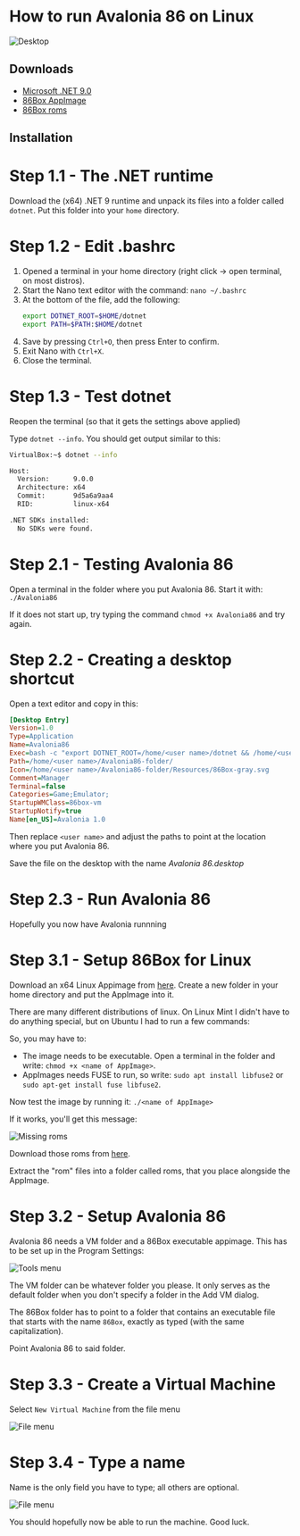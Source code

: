 # How to run Avalonia 86 on Linux

![Desktop](/images/Linux.png?raw=true)

## Downloads

- [Microsoft .NET 9.0](https://dotnet.microsoft.com/en-us/download/dotnet/9.0)
- [86Box AppImage](https://github.com/86Box/86Box/releases/)
- [86Box roms](https://github.com/86Box/roms/releases)

## Installation

# Step 1.1 - The .NET runtime

Download the (x64) .NET 9 runtime and unpack its files into a folder called `dotnet`. Put this folder into your `home` directory.

# Step 1.2 - Edit .bashrc

1.  Opened a terminal in your home directory (right click -> open terminal, on most distros).
2.  Start the Nano text editor with the command: `nano ~/.bashrc`
3.  At the bottom of the file, add the following:
    ```bash
    export DOTNET_ROOT=$HOME/dotnet
    export PATH=$PATH:$HOME/dotnet
    ```
4.  Save by pressing `Ctrl+O`, then press Enter to confirm.
5.  Exit Nano with `Ctrl+X`.
6.  Close the terminal.

# Step 1.3 - Test dotnet

Reopen the terminal (so that it gets the settings above applied)

Type `dotnet --info`. You should get output similar to this:

```bash
VirtualBox:~$ dotnet --info

Host:
  Version:      9.0.0
  Architecture: x64
  Commit:       9d5a6a9aa4
  RID:          linux-x64

.NET SDKs installed:
  No SDKs were found.
```

# Step 2.1 - Testing Avalonia 86

Open a terminal in the folder where you put Avalonia 86. Start it with: `./Avalonia86`

If it does not start up, try typing the command `chmod +x Avalonia86` and try again.

# Step 2.2 - Creating a desktop shortcut

Open a text editor and copy in this:

```ini
[Desktop Entry]
Version=1.0
Type=Application
Name=Avalonia86
Exec=bash -c "export DOTNET_ROOT=/home/<user name>/dotnet && /home/<user name>/Avalonia86-folder/Avalonia86"
Path=/home/<user name>/Avalonia86-folder/
Icon=/home/<user name>/Avalonia86-folder/Resources/86Box-gray.svg
Comment=Manager
Terminal=false
Categories=Game;Emulator;
StartupWMClass=86box-vm
StartupNotify=true
Name[en_US]=Avalonia 1.0
```

Then replace `<user name>` and adjust the paths to point at the location where you put Avalonia 86.

Save the file on the desktop with the name _Avalonia 86.desktop_

# Step 2.3 - Run Avalonia 86

Hopefully you now have Avalonia runnning

# Step 3.1 - Setup 86Box for Linux

Download an x64 Linux Appimage from [here](https://github.com/86Box/86Box/releases/). Create a new folder in your home directory and put the AppImage into it.

There are many different distributions of linux. On Linux Mint I didn't have to do anything special, but on
Ubuntu I had to run a few commands:

So, you may have to:

- The image needs to be executable. Open a terminal in the folder and write: `chmod +x <name of AppImage>`.
- AppImages needs FUSE to run, so write: `sudo apt install libfuse2` or `sudo apt-get install fuse libfuse2`.

Now test the image by running it: `./<name of AppImage>`

If it works, you'll get this message:

![Missing roms](/images/86Box_error.png)

Download those roms from [here](https://github.com/86Box/roms/releases).

Extract the "rom" files into a folder called roms, that you place alongside the AppImage.

# Step 3.2 - Setup Avalonia 86

Avalonia 86 needs a VM folder and a 86Box executable appimage. This has to be set up in the Program Settings:

![Tools menu](/images/Linux_2.png?raw=true)

The VM folder can be whatever folder you please. It only serves as the default folder when you don't specify a folder in the Add VM dialog.

The 86Box folder has to point to a folder that contains an executable file that starts with the name `86Box`, exactly as typed (with the same capitalization).

Point Avalonia 86 to said folder.

# Step 3.3 - Create a Virtual Machine

Select `New Virtual Machine` from the file menu

![File menu](/images/Linux_3.png?raw=true)

# Step 3.4 - Type a name

Name is the only field you have to type; all others are optional.

![File menu](/images/Linux_4.png?raw=true)

You should hopefully now be able to run the machine. Good luck.
